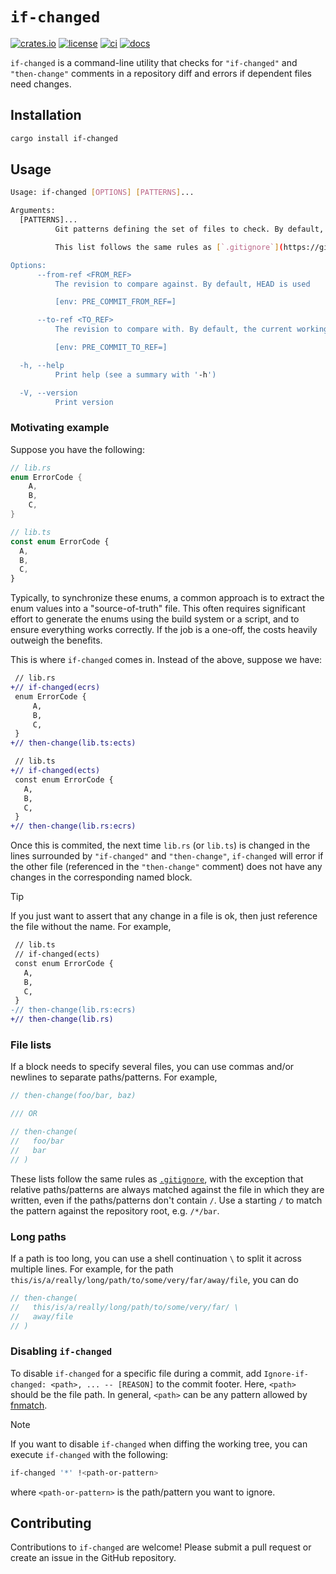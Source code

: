 # `if-changed`

[![crates.io](https://img.shields.io/crates/v/if-changed?style=flat-square)](https://crates.io/crates/if-changed)
[![license](https://img.shields.io/crates/l/if-changed?style=flat-square)](https://github.com/mathematic-inc/if-changed)
[![ci](https://img.shields.io/github/actions/workflow/status/mathematic-inc/if-changed/ci.yaml?label=ci&style=flat-square)](https://github.com/mathematic-inc/if-changed/actions/workflows/ci.yaml)
[![docs](https://img.shields.io/docsrs/if-changed?style=flat-square)](https://docs.rs/if-changed/latest/if_changed/index.html)

`if-changed` is a command-line utility that checks for `"if-changed"` and `"then-change"` comments in a repository diff and errors if dependent files need changes.

## Installation

```bash
cargo install if-changed
```

## Usage

```bash
Usage: if-changed [OPTIONS] [PATTERNS]...

Arguments:
  [PATTERNS]...
          Git patterns defining the set of files to check. By default, this will be all changed files between revisions.

          This list follows the same rules as [`.gitignore`](https://git-scm.com/docs/gitignore) except relative paths/patterns are always matched against the repository root, even if the paths/patterns don't contain `/`. In particular, a leading `!` before a pattern will reinclude the pattern if it was excluded by a previous pattern.

Options:
      --from-ref <FROM_REF>
          The revision to compare against. By default, HEAD is used

          [env: PRE_COMMIT_FROM_REF=]

      --to-ref <TO_REF>
          The revision to compare with. By default, the current working tree is used

          [env: PRE_COMMIT_TO_REF=]

  -h, --help
          Print help (see a summary with '-h')

  -V, --version
          Print version
```

### Motivating example

Suppose you have the following:

```rs
// lib.rs
enum ErrorCode {
    A,
    B,
    C,
}
```

```ts
// lib.ts
const enum ErrorCode {
  A,
  B,
  C,
}
```

Typically, to synchronize these enums, a common approach is to extract the enum values into a "source-of-truth" file. This often requires significant effort to generate the enums using the build system or a script, and to ensure everything works correctly. If the job is a one-off, the costs heavily outweigh the benefits.

This is where `if-changed` comes in. Instead of the above, suppose we have:

```diff
 // lib.rs
+// if-changed(ecrs)
 enum ErrorCode {
     A,
     B,
     C,
 }
+// then-change(lib.ts:ects)
```

```diff
 // lib.ts
+// if-changed(ects)
 const enum ErrorCode {
   A,
   B,
   C,
 }
+// then-change(lib.rs:ecrs)
```

Once this is commited, the next time `lib.rs` (or `lib.ts`) is changed in the lines surrounded by `"if-changed"` and `"then-change"`, `if-changed` will error if the other file (referenced in the `"then-change"` comment) does not have any changes in the corresponding named block.

> [!TIP]
>
> If you just want to assert that any change in a file is ok, then just reference the file without the name. For example,
>
> ```diff
>  // lib.ts
>  // if-changed(ects)
>  const enum ErrorCode {
>    A,
>    B,
>    C,
>  }
> -// then-change(lib.rs:ecrs)
> +// then-change(lib.rs)
> ```

### File lists

If a block needs to specify several files, you can use commas and/or newlines to separate paths/patterns. For example,

```c
// then-change(foo/bar, baz)

/// OR

// then-change(
//   foo/bar
//   bar
// )
```

These lists follow the same rules as [`.gitignore`](https://git-scm.com/docs/gitignore), with the exception that relative paths/patterns are always matched against the file in which they are written, even if the paths/patterns don't contain `/`. Use a starting `/` to match the pattern against the repository root, e.g. `/*/bar`.

### Long paths

If a path is too long, you can use a shell continuation `\` to split it across multiple lines. For example, for the path `this/is/a/really/long/path/to/some/very/far/away/file`, you can do

```c
// then-change(
//   this/is/a/really/long/path/to/some/very/far/ \
//   away/file
// )
```

### Disabling `if-changed`

To disable `if-changed` for a specific file during a commit, add `Ignore-if-changed: <path>, ... -- [REASON]` to the commit footer. Here, `<path>` should be the file path. In general, `<path>` can be any pattern allowed by [fnmatch](https://man7.org/linux/man-pages/man3/fnmatch.3.html).

> [!NOTE]
>
> If you want to disable `if-changed` when diffing the working tree, you can execute `if-changed` with the following:
>
> ```bash
> if-changed '*' !<path-or-pattern>
> ```
>
> where `<path-or-pattern>` is the path/pattern you want to ignore.

## Contributing

Contributions to `if-changed` are welcome! Please submit a pull request or create an issue in the GitHub repository.
